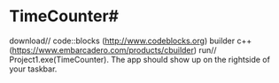 # TimeCounter#

download// code::blocks (http://www.codeblocks.org) builder c++ (https://www.embarcadero.com/products/cbuilder) run// Project1.exe(TimeCounter). 
The app should show up on the rightside of your taskbar.
